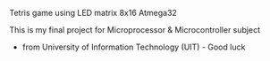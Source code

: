 Tetris game using LED matrix 8x16
Atmega32


This is my final project for Microprocessor & Microcontroller subject
- from University of Information Technology (UIT) -
Good luck
